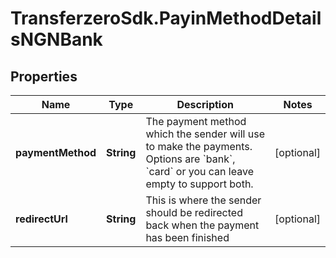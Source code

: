 # TransferzeroSdk.PayinMethodDetailsNGNBank

## Properties

Name | Type | Description | Notes
------------ | ------------- | ------------- | -------------
**paymentMethod** | **String** | The payment method which the sender will use to make the payments. Options are &#x60;bank&#x60;, &#x60;card&#x60; or you can leave empty to support both. | [optional] 
**redirectUrl** | **String** | This is where the sender should be redirected back when the payment has been finished | [optional] 


